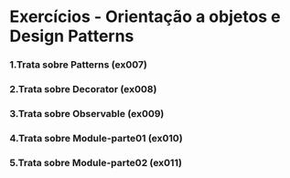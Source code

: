 # Exercícios - Orientação a objetos e Design Patterns
### 1.Trata sobre Patterns (ex007)
### 2.Trata sobre Decorator (ex008)
### 3.Trata sobre Observable (ex009)
### 4.Trata sobre Module-parte01 (ex010)
### 5.Trata sobre Module-parte02 (ex011)